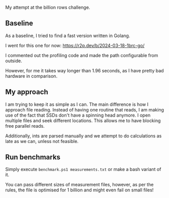 My attempt at the billion rows challenge.

## Baseline

As a baseline, I tried to find a fast version written in Golang.

I went for this one for now: https://r2p.dev/b/2024-03-18-1brc-go/

I commented out the profiling code and made the path configurable from outside.

However, for me it takes way longer than 1.96 seconds, as I have pretty bad
hardware in comparison.

## My approach

I am trying to keep it as simple as I can. The main difference is how I approach
file reading. Instead of having one routine that reads, I am making use of the
fact that SSDs don't have a spinning head anymore. I open multiple files and
seek different locations. This allows me to have blocking free parallel reads.

Additionally, ints are parsed manually and we attempt to do calculations as late
as we can, unless not feasible.

## Run benchmarks

Simply execute `benchmark.ps1 measurements.txt` or make a bash variant of it.

You can pass different sizes of measurement files, however, as per the rules,
the file is optimised for 1 billion and might even fail on small files!

